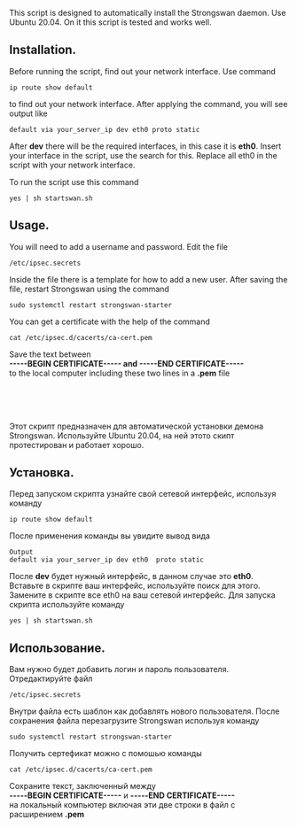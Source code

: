  This script is designed to automatically install the Strongswan daemon. Use Ubuntu 20.04. On it this script is tested and works well.

## Installation.

Before running the script, find out your network interface. Use command
```
ip route show default
```
to find out your network interface.
After applying the command, you will see output like
```Output</br>
default via your_server_ip dev eth0 proto static
```
After **dev** there will be the required interfaces, in this case it is **eth0**. Insert your interface in the script, use the search for this. Replace all eth0 in the script with your network interface.

To run the script use this command
```
yes | sh startswan.sh
```


## Usage.

You will need to add a username and password.
Edit the file
```
/etc/ipsec.secrets
```
Inside the file there is a template for how to add a new user.
After saving the file, restart Strongswan using the command
```
sudo systemctl restart strongswan-starter
```

You can get a certificate with the help of the command
```
cat /etc/ipsec.d/cacerts/ca-cert.pem
```
Save the text between
</br>**-----BEGIN CERTIFICATE----- and -----END CERTIFICATE-----**</br>
to the local computer including these two lines in a **.pem** file

</br>
</br>
</br>

Этот скрипт предназначен для автоматической установки демона Strongswan. Используйте Ubuntu 20.04, на ней этото скипт протестирован и работает хорошо.

## Установка.

Перед запуском скрипта узнайте свой сетевой интерфейс, используя команду 
```
ip route show default
```
После применения команды вы увидите вывод вида
```
Output
default via your_server_ip dev eth0  proto static
```
После **dev** будет нужный интерфейc, в данном случае это **eth0**. Вставьте в скрипте ваш интерфейс, используйте поиск для этого. Замените в скрипте все eth0 на ваш сетевой интерфейс.
Для запуска скрипта используйте команду
```
yes | sh startswan.sh
```


## Использование.

Вам нужно будет добавить логин и пароль пользователя.
Отредактируйте файл
```
/etc/ipsec.secrets
```
Внутри файла есть шаблон как добавлять нового пользователя.
После сохранения файла перезагрузите Strongswan используя команду
```
sudo systemctl restart strongswan-starter
```

Получить сертефикат можно с помошью команды
```
cat /etc/ipsec.d/cacerts/ca-cert.pem
```
Сохраните текст, заключенный между
</br>**-----BEGIN CERTIFICATE-----** и **-----END CERTIFICATE-----**</br>
на локальный компьютер включая эти две строки в файл с расширением **.pem**


